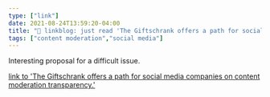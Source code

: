 ```yaml
---
type: ["link"]
date: 2021-08-24T13:59:20-04:00
title: "🔗 linkblog: just read 'The Giftschrank offers a path for social media companies on content moderation transparency.'"
tags: ["content moderation","social media"]
---
```

Interesting proposal for a difficult issue.
 
[link to 'The Giftschrank offers a path for social media companies on content moderation transparency.'](https://slate.com/technology/2021/08/social-media-content-moderation-giftschrank.html?via=rss)

